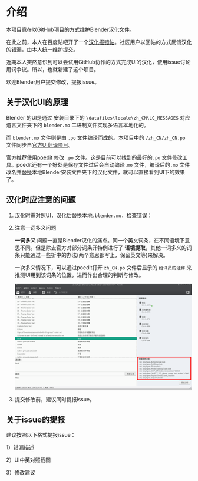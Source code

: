 # 介绍
本项目意在以GitHub项目的方式维护Blender汉化文件。

在此之前，本人在百度贴吧开了一个[汉化报错帖](http://tieba.baidu.com/p/5530957667?pid=117496092864)。社区用户以回帖的方式反馈汉化的错漏，由本人统一维护提交。

近期本人突然意识到可以尝试用GitHub协作的方式完成UI的汉化，使用issue讨论用词争议。所以，也就新建了这个项目。

欢迎Blender用户提交修改，提报issue。

## 关于汉化UI的原理
Blender 的UI是通过 安装目录下的 `\datafiles\locale\zh_CN\LC_MESSAGES` 对应遗言文件夹下的 `blender.mo` 二进制文件实现多语言本地化的。

而 `blender.mo` 文件则是由 `.po` 文件编译而成的。本项目中的 `/zh_CN/zh_CN.po` 文件同步自[官方UI翻译项目](https://svn.blender.org/svnroot/bf-translations/branches/zh_CN/)。

官方推荐使用[poedit](https://poedit.net/download) 修改 `.po` 文件。这是目前可以找到的最好的`.po` 文件修改工具。poedit还有一个好处是保存文件过后会自动编译`.mo` 文件，编译后的`.mo` 文件改名并[替换](https://www.jianshu.com/p/e6fdda5dd103)本地Blender安装文件夹下的汉化文件，就可以直接看到UI下的效果了。

## 汉化时应注意的问题
1. 汉化时需对照UI，汉化后替换本地`.blender.mo`，检查错误：
2. 注意一词多义问题
   
   **一词多义** 问题一直是Blender汉化的痛点。同一个英文词条，在不同语境下意思不同。但是除去官方对部分词条开特例进行了 **语境提取**，其他一词多义的词条只能通过一些折中的办法(两个意思都写上，保留英文等)来解决。

   一次多义情况下，可以通过poedit打开 `zh_CN.po` 文件后显示的 `给译员的注释` 来推测UI用到该词条的位置，进而作出合理的判断与修改。

   ![注释](./poedit_comments.png)

3. 提交修改前，建议同时提报issue。

## 关于issue的提报
建议按照以下格式提报issue：

1）错漏描述

2）UI中英对照截图

3）修改建议
